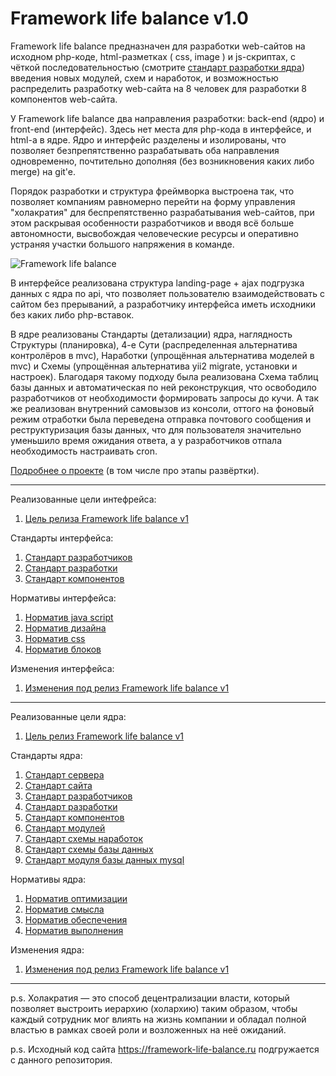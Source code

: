 # Framework life balance v1.0

Framework life balance предназначен для разработки web-сайтов на исходном php-коде, html-разметках ( css, image ) и js-скриптах, с чёткой последовательностью (смотрите <a target="_blank" href="/Компоненты ядра/1.Решения/Стандарты/4.Стандарт разработки.md">стандарт разработки ядра</a>) введения новых модулей, схем и наработок, и возможностью распределить разработку web-сайта на 8 человек для разработки 8 компонентов web-сайта.

У Framework life balance два направления разработки: back-end (ядро) и front-end (интерфейс). Здесь нет места для php-кода в интерфейсе, и html-а в ядре. Ядро и интерфейс разделены и изолированы, что позволяет безпрепятственно разрабатывать оба направления одновременно, почтительно дополняя (без возникновения каких либо merge) на git'e.

Порядок разработки и структура фреймворка выстроена так, что позволяет компаниям равномерно перейти на форму управления "холакратия" для беспрепятственно разрабатывания web-сайтов, при этом раскрывая особенности разработчиков и вводя всё больше автономности, высвобождая человеческие ресурсы и оперативно устраняя участки большого напряжения в команде.

![Framework life balance](https://framework-life-balance.ru/Компоненты%20интерфейса/2.Представления/Картинки/slider/slide1_bg.jpg)

В интерфейсе реализована структура landing-page + ajax подгрузка данных с ядра по api, что позволяет пользователю взаимодействовать с сайтом без прерываний, а разработчику интерфейса иметь исходники без каких либо php-вставок.

В ядре реализованы Стандарты (детализации) ядра, наглядность Структуры (планировка), 4-е Сути (распределенная альтернатива контролёров в mvc), Наработки (упрощённая альтернатива моделей в mvc) и Схемы (упрощённая альтернатива yii2 migrate, установки и настроек). Благодаря такому подходу была реализована Схема таблиц базы данных и автоматическая по ней реконструкция, что освободило разработчиков от необходимости формировать запросы до кучи. А так же реализован внутренний самовызов из консоли, оттого на фоновый режим отработки была переведена отправка почтового сообщения и реструктуризация базы данных, что для пользователя значительно уменьшило время ожидания ответа, а у разработчиков отпала необходимость настраивать cron.

<a target="_blank" href="https://framework-life-balance.ru/#about">Подробнее о проекте</a> (в том числе про этапы развёртки).

<hr>

Реализованные цели интефрейса:
1. <a target="_blank" href="/Компоненты интерфейса/1.Интеллект/Цели/1.Цель релиза Framework life balance v1.md">Цель релиза Framework life balance v1</a>

Стандарты интерфейса:
1. <a target="_blank" href="/Компоненты интерфейса/1.Интеллект/Стандарты/1.Стандарт разработчиков.md">Стандарт разработчиков</a>
2. <a target="_blank" href="/Компоненты интерфейса/1.Интеллект/Стандарты/2.Стандарт разработки.md">Стандарт разработки</a>
3. <a target="_blank" href="/Компоненты интерфейса/1.Интеллект/Стандарты/3.Стандарт компонентов.md">Стандарт компонентов</a>

Нормативы интерфейса:
1. <a target="_blank" href="/Компоненты интерфейса/1.Интеллект/Нормативы/1.Норматив java script.md">Норматив java script</a>
2. <a target="_blank" href="/Компоненты интерфейса/1.Интеллект/Нормативы/2.Норматив дизайна.md">Норматив дизайна</a>
3. <a target="_blank" href="/Компоненты интерфейса/1.Интеллект/Нормативы/3.Норматив css.md">Норматив css</a>
4. <a target="_blank" href="/Компоненты интерфейса/1.Интеллект/Нормативы/4.Норматив блоков.md">Норматив блоков</a>

Изменения интерфейса:
1. <a target="_blank" href="/Компоненты интерфейса/4.Формы/Изменения/1.Изменения под релиз Framework life balance v1.md">Изменения под релиз Framework life balance v1</a>

<hr>

Реализованные цели ядра:
1. <a target="_blank" href="/Компоненты ядра/1.Решения/Цели/1.Цель релиз Framework life balance v1.md">Цель релиз Framework life balance v1</a>

Стандарты ядра:
1. <a target="_blank" href="/Компоненты ядра/1.Решения/Стандарты/1.Стандарт сервера.md">Стандарт сервера</a>
2. <a target="_blank" href="/Компоненты ядра/1.Решения/Стандарты/2.Стандарт сайта.md">Стандарт сайта</a>
3. <a target="_blank" href="/Компоненты ядра/1.Решения/Стандарты/3.Стандарт разработчиков.md">Стандарт разработчиков</a>
4. <a target="_blank" href="/Компоненты ядра/1.Решения/Стандарты/4.Стандарт разработки.md">Стандарт разработки</a>
5. <a target="_blank" href="/Компоненты ядра/1.Решения/Стандарты/5.Стандарт компонентов.md">Стандарт компонентов</a>
6. <a target="_blank" href="/Компоненты ядра/1.Решения/Стандарты/6.Стандарт модулей.md">Стандарт модулей</a>
7. <a target="_blank" href="/Компоненты ядра/1.Решения/Стандарты/7.Стандарт схемы_наработок.md">Стандарт схемы наработок</a>
8. <a target="_blank" href="/Компоненты ядра/1.Решения/Стандарты/8.Стандарт схемы базы данных.md">Стандарт схемы базы данных</a>
9. <a target="_blank" href="/Компоненты ядра/1.Решения/Стандарты/9.Стандарт модуля базы данных mysql.md">Стандарт модуля базы данных mysql</a>

Нормативы ядра:
1. <a target="_blank" href="/Компоненты ядра/1.Решения/Нормативы/1.Норматив оптимизации.md">Норматив оптимизации</a>
2. <a target="_blank" href="/Компоненты ядра/1.Решения/Нормативы/2.Норматив смысла.md">Норматив смысла</a>
3. <a target="_blank" href="/Компоненты ядра/1.Решения/Нормативы/3.Норматив обеспечения.md">Норматив обеспечения</a>
4. <a target="_blank" href="/Компоненты ядра/1.Решения/Нормативы/4.Норматив выполнения.md">Норматив выполнения</a>

Изменения ядра:
1. <a target="_blank" href="/Компоненты ядра/4.Дела/Протоколы/Изменения/1.Изменения под релиз Framework life balance v1.md">Изменения под релиз Framework life balance v1</a>

<hr>

p.s. Холакратия — это способ децентрализации власти, который позволяет выстроить иерархию (холархию) таким образом, чтобы каждый сотрудник мог влиять на жизнь компании и обладал полной властью в рамках своей роли и возложенных на неё ожиданий.

p.s. Исходный код сайта https://framework-life-balance.ru подгружается с данного репозитория.